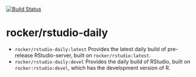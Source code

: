 [![Build Status](https://travis-ci.org/rocker-org/rstudio-daily.svg)](https://travis-ci.org/rocker-org/rstudio-daily)


rocker/rstudio-daily
======================

- `rocker/rstudio-daily:latest` Provides the latest daily build of pre-release RStudio-server, built on `rocker/rstudio:latest`.
- `rocker/rstudio-daily:devel` Provides the daily build of RStudio, built on `rocker:rstudio:devel`, which has the development version of R.  
